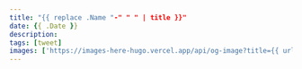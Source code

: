 ```yaml
---
title: "{{ replace .Name "-" " " | title }}"
date: {{ .Date }}
description: 
tags: [tweet]
images: ['https://images-here-hugo.vercel.app/api/og-image?title={{ urlquery (replace .Name "-" " " | title) }}']
---
```


